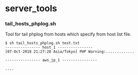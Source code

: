 # server_tools
### tail_hosts_phplog.sh
Tool for tail phplog from hosts which specify from host list file.
```
$ sh tail_hosts_phplog.sh test.txt 
---------------- host_1 ----------------
[07-Oct-2018 21:27:20 Asia/Tokyo] PHP Warning:.............  

---------------- aws_jp_1 ----------------

....
```
